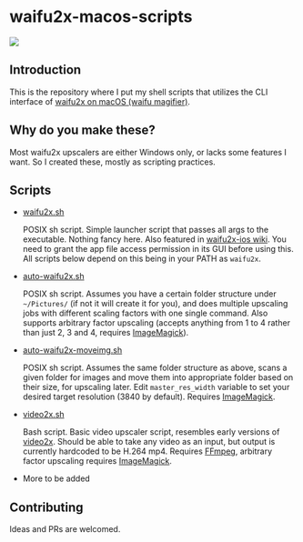 # waifu2x-macos-scripts
[![](https://img.shields.io/github/license/i0ntempest/waifu2x-macos-scripts.svg)](https://github.com/imxieyi/waifu2x-ios/blob/master/LICENSE)
## Introduction

This is the repository where I put my shell scripts that utilizes the CLI interface of [waifu2x on macOS (waifu magifier)](https://github.com/imxieyi/waifu2x-ios). 

## Why do you make these?

Most waifu2x upscalers are either Windows only, or lacks some features I want. So I created these, mostly as scripting practices.

## Scripts
- [waifu2x.sh](./Scripts/waifu2x.sh)

    POSIX sh script. Simple launcher script that passes all args to the executable. Nothing fancy here. Also featured in [waifu2x-ios wiki](https://github.com/imxieyi/waifu2x-ios/wiki/Usage-for-Command-Line-\(CLI\)-on-macOS-Version). You need to grant the app file access permission in its GUI before using this. All scripts below depend on this being in your PATH as `waifu2x`.

- [auto-waifu2x.sh](./Scripts/auto-waifu2x.sh)

    POSIX sh script. Assumes you have a certain folder structure under `~/Pictures/` (if not it will create it for you), and does multiple upscaling jobs with different scaling factors with one single command. Also supports arbitrary factor upscaling (accepts anything from 1 to 4 rather than just 2, 3 and 4, requires [ImageMagick](https://imagemagick.org)).

- [auto-waifu2x-moveimg.sh](./Scripts/auto-waifu2x-moveimg.sh)

    POSIX sh script. Assumes the same folder structure as above, scans a given folder for images and move them into appropriate folder based on their size, for upscaling later. Edit `master_res_width` variable to set your desired target resolution (3840 by default). Requires [ImageMagick](https://imagemagick.org).

- [video2x.sh](./Scripts/video2x.sh)

    Bash script. Basic video upscaler script, resembles early versions of [video2x](https://video2x.org). Should be able to take any video as an input, but output is currently hardcoded to be H.264 mp4. Requires [FFmpeg](https://ffmpeg.org), arbitrary factor upscaling requires [ImageMagick](https://imagemagick.org).

- More to be added

## Contributing
Ideas and PRs are welcomed.
